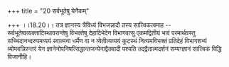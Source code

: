 +++
title = "20 सर्वभूतेषु येनैकम्"

+++
।।18.20।। तत्र ज्ञानस्य त्रैविध्यं विभजन्नादौ तस्य सात्त्विकत्वमाह --
सर्वभूतेष्वव्यक्तादिस्थावरान्तेषु विभक्तेषु देहादिभेदेन विभागवत्सु
एकमद्वितीयं भावं परमार्थवस्तु सच्चिदानन्दरुपमव्ययं स्वात्मना धर्मेण वा न
व्येतीत्यव्ययं कूटस्थं नित्यमविभक्तं प्रतिदेहं विभागशन्यं
व्योमवन्निरन्तरं येन ज्ञानेनोपनिषत्सिद्धान्तजन्येनाद्वैतवादी पश्यति
तद्द्वैतात्मदर्शनं सम्यग्ज्ञानं सात्त्विकं विद्धि विजानीहि।
